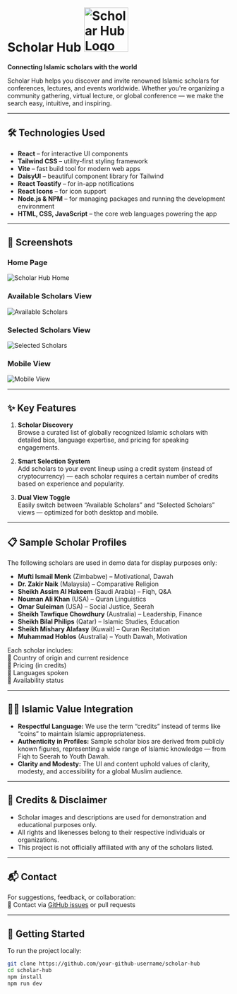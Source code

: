 # Scholar Hub <img src="https://i.ibb.co.com/KjjmM4Kz/logo-transparent-reduced-more.png" alt="Scholar Hub Logo" width="100"/>


**Connecting Islamic scholars with the world**

Scholar Hub helps you discover and invite renowned Islamic scholars for conferences, lectures, and events worldwide. Whether you're organizing a community gathering, virtual lecture, or global conference — we make the search easy, intuitive, and inspiring.

---

## 🛠️ Technologies Used

- **React** – for interactive UI components  
- **Tailwind CSS** – utility-first styling framework  
- **Vite** – fast build tool for modern web apps  
- **DaisyUI** – beautiful component library for Tailwind  
- **React Toastify** – for in-app notifications  
- **React Icons** – for icon support  
- **Node.js & NPM** – for managing packages and running the development environment  
- **HTML, CSS, JavaScript** – the core web languages powering the app  

---

## 📸 Screenshots

### Home Page
![Scholar Hub Home](https://i.ibb.co.com/FbpzSChL/Screenshot-2025-04-23-225218.png)

### Available Scholars View
![Available Scholars](https://i.ibb.co.com/9mfC2y5M/Screenshot-2025-04-23-225408.png)

### Selected Scholars View
![Selected Scholars](https://i.ibb.co.com/hFCsJsL7/Screenshot-2025-04-23-225649.png)

### Mobile View
![Mobile View](https://i.ibb.co.com/nqgf986M/Screenshot-2025-04-23-225756.png)

---

## ✨ Key Features

1. **Scholar Discovery**  
   Browse a curated list of globally recognized Islamic scholars with detailed bios, language expertise, and pricing for speaking engagements.

2. **Smart Selection System**  
   Add scholars to your event lineup using a credit system (instead of cryptocurrency) — each scholar requires a certain number of credits based on experience and popularity.

3. **Dual View Toggle**  
   Easily switch between “Available Scholars” and “Selected Scholars” views — optimized for both desktop and mobile.

---

## 📋 Sample Scholar Profiles

The following scholars are used in demo data for display purposes only:

- **Mufti Ismail Menk** (Zimbabwe) – Motivational, Dawah  
- **Dr. Zakir Naik** (Malaysia) – Comparative Religion  
- **Sheikh Assim Al Hakeem** (Saudi Arabia) – Fiqh, Q&A  
- **Nouman Ali Khan** (USA) – Quran Linguistics  
- **Omar Suleiman** (USA) – Social Justice, Seerah  
- **Sheikh Tawfique Chowdhury** (Australia) – Leadership, Finance  
- **Sheikh Bilal Philips** (Qatar) – Islamic Studies, Education  
- **Sheikh Mishary Alafasy** (Kuwait) – Quran Recitation  
- **Muhammad Hoblos** (Australia) – Youth Dawah, Motivation

Each scholar includes:  
🔹 Country of origin and current residence  
🔹 Pricing (in credits)  
🔹 Languages spoken  
🔹 Availability status  

---

## 🧕🏽 Islamic Value Integration

- **Respectful Language:** We use the term “credits” instead of terms like “coins” to maintain Islamic appropriateness.
- **Authenticity in Profiles:** Sample scholar bios are derived from publicly known figures, representing a wide range of Islamic knowledge — from Fiqh to Seerah to Youth Dawah.
- **Clarity and Modesty:** The UI and content uphold values of clarity, modesty, and accessibility for a global Muslim audience.

---

## 🤝 Credits & Disclaimer

- Scholar images and descriptions are used for demonstration and educational purposes only.
- All rights and likenesses belong to their respective individuals or organizations.
- This project is not officially affiliated with any of the scholars listed.

---

## 📬 Contact

For suggestions, feedback, or collaboration:  
📧 Contact via [GitHub issues](https://github.com/your-github-username/scholar-hub) or pull requests

---

## 🚀 Getting Started

To run the project locally:

```bash
git clone https://github.com/your-github-username/scholar-hub
cd scholar-hub
npm install
npm run dev

